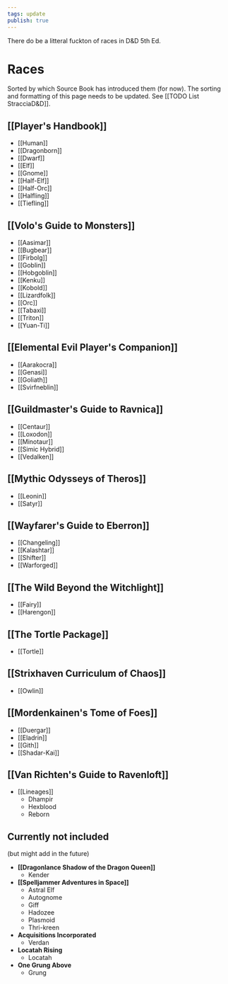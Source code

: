 ```yaml
---
tags: update
publish: true
---
```

There do be a litteral fuckton of races in D&D 5th Ed.
# Races
Sorted by which Source Book has introduced them (for now). The sorting and formatting of this page needs to be updated. See [[TODO List StracciaD&D]].
## [[Player's Handbook]]
- [[Human]]
- [[Dragonborn]]
- [[Dwarf]]
- [[Elf]]
- [[Gnome]]
- [[Half-Elf]]
- [[Half-Orc]]
- [[Halfling]]
- [[Tiefling]]
## [[Volo's Guide to Monsters]]
- [[Aasimar]]
- [[Bugbear]]
- [[Firbolg]]
- [[Goblin]]
- [[Hobgoblin]]
- [[Kenku]]
- [[Kobold]]
- [[Lizardfolk]]
- [[Orc]]
- [[Tabaxi]]
- [[Triton]]
- [[Yuan-Ti]]
## [[Elemental Evil Player's Companion]]
- [[Aarakocra]]
- [[Genasi]]
- [[Goliath]]
- [[Svirfneblin]]
## [[Guildmaster's Guide to Ravnica]]
- [[Centaur]]
- [[Loxodon]]
- [[Minotaur]]
- [[Simic Hybrid]]
- [[Vedalken]]
## [[Mythic Odysseys of Theros]]
- [[Leonin]]
- [[Satyr]]
## [[Wayfarer's Guide to Eberron]]
- [[Changeling]]
- [[Kalashtar]]
- [[Shifter]]
- [[Warforged]]
## [[The Wild Beyond the Witchlight]]
- [[Fairy]]
- [[Harengon]]
## [[The Tortle Package]]
- [[Tortle]]
## [[Strixhaven Curriculum of Chaos]]
- [[Owlin]]
## [[Mordenkainen's Tome of Foes]]
- [[Duergar]]
- [[Eladrin]]
- [[Gith]]
- [[Shadar-Kai]]
## [[Van Richten's Guide to Ravenloft]]
- [[Lineages]]
	- Dhampir
	- Hexblood
	- Reborn
## Currently not included
(but might add in the future)
- **[[Dragonlance Shadow of the Dragon Queen]]**
	- Kender
- **[[Spelljammer Adventures in Space]]**
	- Astral Elf
	- Autognome
	- Giff
	- Hadozee
	- Plasmoid
	- Thri-kreen
- **Acquisitions Incorporated**
	- Verdan
- **Locatah Rising**
	- Locatah
- **One Grung Above**
	- Grung